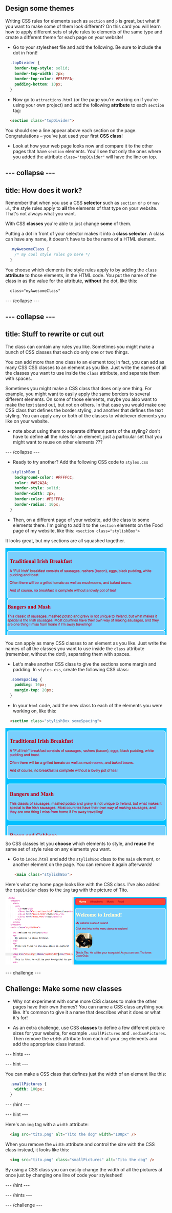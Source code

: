 ## Design some themes

Writing CSS rules for elements such as `section` and `p` is great, but what if you want to make some of them look different? On this card you will learn how to apply different sets of style rules to elements of the same type and create a different theme for each page on your website!


+ Go to your stylesheet file and add the following. Be sure to include the dot in front!
  
```css
  .topDivider {
    border-top-style: solid;
    border-top-width: 2px;
    border-top-color: #F5FFFA;
    padding-bottom: 10px;
  }
```

+ Now go to `attractions.html` \(or the page you're working on if you're using your own project\) and add the following **attribute** to each `section` tag:

```html
  <section class="topDivider">
```

You should see a line appear above each section on the page. Congratulations – you've just used your first **CSS class**!

+ Look at how your web page looks now and compare it to the other pages that have `section` elements. You'll see that only the ones where you added the attribute `class="topDivider"` will have the line on top.

--- collapse ---
---
title: How does it work?
---

Remember that when you use a CSS **selector** such as `section` or `p` or `nav ul`, the style rules apply to **all** the elements of that type on your website. That's not always what you want.

With CSS **classes** you're able to just change **some** of them. 

Putting a dot in front of your selector makes it into a **class selector**. A class can have any name, it doesn't have to be the name of a HTML element.

```css
  .myAwesomeClass {
    /* my cool style rules go here */
  }
```

You choose which elements the style rules apply to by adding the `class` **attribute** to those elements, in the HTML code. You put the name of the class in as the value for the attribute, **without** the dot, like this:

```html
  class="myAwesomeClass"
```

--- /collapse ---

--- collapse ---
---
title: Stuff to rewrite or cut out
---

The class can contain any rules you like. Sometimes you might make a bunch of CSS classes that each do only one or two things.

You can add more than one class to an element too; in fact, you can add as many CSS CSS classes to an element as you like. Just write the names of all the classes you want to use inside the `class` attribute, and separate them with spaces.

Sometimes you might make a CSS class that does only one thing. For example, you might want to easily apply the same borders to several different elements. On some of those elements, maybe you also want to make the text stand out, but not on others. In that case you would make one CSS class that defines the border styling, and another that defines the text styling. You can apply any or both of the classes to whichever elements you like on your website.

- note about using them to separate different parts of the styling? don't have to define **all** the rules for an element, just a particular set that you might want to reuse on other elements ???

--- /collapse ---

 + Ready to try another? Add the following CSS code to `styles.css`

```css
  .stylishBox {
    background-color: #FFFFCC;
    color: #A52A2A;
    border-style: solid;
    border-width: 2px;
    border-color: #F5FFFA;
    border-radius: 10px;
  }
```

+ Then, on a different page of your website, add the class to some elements there. I'm going to add it to the `section` elements on the Food page of my website, like this: `<section class="stylishBox">`

It looks great, but my sections are all squashed together.

![Nice looking sections squashed together](images/squashedSections.png)

You can apply as many CSS classes to an element as you like. Just write the names of all the classes you want to use inside the `class` attribute (remember, without the dot!), separating them with spaces.

+ Let's make another CSS class to give the sections some margin and padding. In `styles.css`, create the following CSS class:

```css
  .someSpacing {
    padding: 10px;
    margin-top: 20px;
  }
```

+ In your `html` code, add the new class to each of the elements you were working on, like this:

```html
  <section class="stylishBox someSpacing">
```

![Sections with margin and padding added](images/sectionsWithSpacing.png)

So CSS classes let you **choose** which elements to style, and **reuse** the same set of style rules on any elements you want.

+ Go to `index.html` and add the `stylishBox` class to the `main` element, or another element on the page. You can remove it again afterwards!

```html
    <main class="stylishBox">	
```

Here's what my home page looks like with the CSS class. I've also added the `topDivider` class to the `img` tag with the picture of Tito.

![CSS classes being used on the home page](images/homePageWithClasses.png)

--- challenge ---

## Challenge: Make some new classes

+ Why not experiment with some more CSS classes to make the other pages have their own themes? You can name a CSS class anything you like. It's common to give it a name that describes what it does or what it's for!

+ As an extra challenge, use CSS **classes** to define a few different picture sizes for your website, for example `.smallPictures` and `.mediumPictures`. Then remove the `width` attribute from each of your `img` elements and add the appropriate class instead.

--- hints ---

--- hint ---

You can make a CSS class that defines just the width of an element like this:

```css
  .smallPictures {
    width: 100px;
  }
```

--- /hint ---

--- hint ---

Here's an `img` tag with a `width` attribute:

```html
  <img src="tito.png" alt="Tito the dog" width="100px" />  		
```

When you remove the `width` attribute and control the size with the CSS class instead, it looks like this:

```html
  <img src="tito.png" class="smallPictures" alt="Tito the dog" />  		
```

By using a CSS class you can easily change the width of all the pictures at once just by changing one line of code your stylesheet!

--- /hint ---

--- /hints ---


--- /challenge ---
